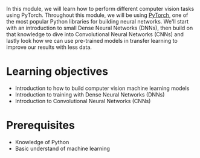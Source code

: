 
In this module, we will learn how to perform different computer vision tasks using PyTorch. Throughout this module, we will be using [PyTorch](http://pytorch.org), one of the most popular Python libraries for building neural networks. We'll start with an introduction to small Dense Neural Networks (DNNs), then build on that knowledge to dive into Convolutional Neural Networks (CNNs) and lastly look how we can use pre-trained models in transfer learning to improve our results with less data.

# Learning objectives
- Introduction to how to build computer vision machine learning models
- Introduction to training with Dense Neural Networks (DNNs)
- Introduction to Convolutional Neural Networks (CNNs)

# Prerequisites

- Knowledge of Python
- Basic understand of machine learning